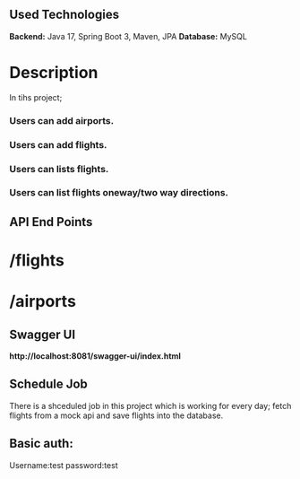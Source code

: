 ## Used Technologies

**Backend:** Java 17, Spring Boot 3, Maven, JPA
**Database:** MySQL

# Description

In tihs project;


### Users can add airports.
### Users can add flights.
### Users can lists flights.
### Users can list flights oneway/two way directions.

## API End Points

# /flights
# /airports

## Swagger UI

**http://localhost:8081/swagger-ui/index.html**

## Schedule Job
There is a shceduled job in this project which is working for every day; fetch flights from a mock api and save flights into the database.

## Basic auth:
Username:test password:test
